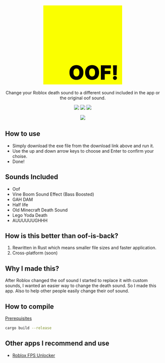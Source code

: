 <p align="center"><img src="https://github.com/SegoGithub/oof-is-back/blob/main/icon256.png?raw=true" /></p>
<p align="center">Change your Roblox death sound to a different sound included in the app or the original oof sound.</p>
<p align="center"><img src="https://img.shields.io/badge/Windows-0078D6?style=for-the-badge&logo=windows&logoColor=white" />
                  <img src="https://img.shields.io/badge/Rust-orange?logo=rust&logoColor=white&style=for-the-badge" />
                  <img src="https://img.shields.io/github/license/SegoGithub/oof-is-back-rust?style=for-the-badge" /></p>
<p align="center"><img src="http://ForTheBadge.com/images/badges/built-with-love.svg" /></>

## How to use
* Simply download the exe file from the download link above and run it.
* Use the up and down arrow keys to choose and Enter to confirm your choise.
* Done!

## Sounds Included
* Oof
* Vine Boom Sound Effect (Bass Boosted)
* GAH DAM
* Half life
* Old Minecraft Death Sound
* Lego Yoda Death
* AUUUUUUGHHH

## How is this better than oof-is-back?
1. Rewritten in Rust which means smaller file sizes and faster application.
2. Cross-platform (soon)

## Why I made this?
After Roblox changed the oof sound I started to replace it with custom sounds, I wanted an easier way to change the death sound. So I made this app. Also to help other people easily change their oof sound.

## How to compile

[Prerequisites](https://github.com/nodejs/node/blob/HEAD/BUILDING.md#prerequisites)

```bash
cargo build --release
```

## Other apps I recommend and use
* [Roblox FPS Unlocker](https://github.com/axstin/rbxfpsunlocker)

